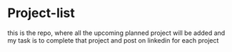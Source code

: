 # Project-list
this is the repo, where all the upcoming planned project will be added and my task is to complete that project and post on linkedin for each project